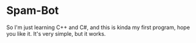 # Spam-Bot
So I'm just learning C++ and C#, and this is kinda my first program, hope you like it. It's very simple, but it works.
